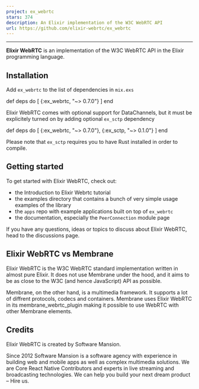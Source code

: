 ```yaml
---
project: ex_webrtc
stars: 374
description: An Elixir implementation of the W3C WebRTC API
url: https://github.com/elixir-webrtc/ex_webrtc
---
```


  

* * *

**Elixir WebRTC** is an implementation of the W3C WebRTC API in the Elixir programming language.

Installation
------------

Add `ex_webrtc` to the list of dependencies in `mix.exs`

def deps do
  \[
    {:ex\_webrtc, "~> 0.7.0"}
  \]
end

Elixir WebRTC comes with optional support for DataChannels, but it must be explicitely turned on by adding optional `ex_sctp` dependency

def deps do
  \[
    {:ex\_webrtc, "~> 0.7.0"},
    {:ex\_sctp, "~> 0.1.0"}
  \]
end

Please note that `ex_sctp` requires you to have Rust installed in order to compile.

Getting started
---------------

To get started with Elixir WebRTC, check out:

-   the Introduction to Elixir Webrtc tutorial
-   the examples directory that contains a bunch of very simple usage examples of the library
-   the `apps` repo with example applications built on top of `ex_webrtc`
-   the documentation, especially the `PeerConnection` module page

If you have any questions, ideas or topics to discuss about Elixir WebRTC, head to the discussions page.

Elixir WebRTC vs Membrane
-------------------------

Elixir WebRTC is the W3C WebRTC standard implementation written in almost pure Elixir. It does not use Membrane under the hood, and it aims to be as close to the W3C (and hence JavaScript) API as possible.

Membrane, on the other hand, is a multimedia framework. It supports a lot of diffrent protocols, codecs and containers. Membrane uses Elixir WebRTC in its membrane\_webrtc\_plugin making it possible to use WebRTC with other Membrane elements.

Credits
-------

Elixir WebRTC is created by Software Mansion.

Since 2012 Software Mansion is a software agency with experience in building web and mobile apps as well as complex multimedia solutions. We are Core React Native Contributors and experts in live streaming and broadcasting technologies. We can help you build your next dream product – Hire us.
